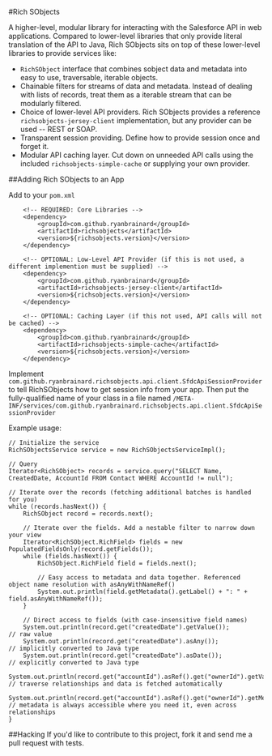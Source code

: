 #Rich SObjects

A higher-level, modular library for interacting with the Salesforce API in web applications.
Compared to lower-level libraries that only provide literal translation of the API
to Java, Rich SObjects sits on top of these lower-level libraries to provide services
like:

 - `RichSObject` interface that combines sobject data and metadata into easy to use, traversable, iterable objects.
 - Chainable filters for streams of data and metadata.
   Instead of dealing with lists of records, treat them as a iterable stream that can be modularly filtered.
 - Choice of lower-level API providers.
   Rich SObjects provides a reference `richsobjects-jersey-client` implementation, but any provider can be used -- REST or SOAP.
 - Transparent session providing. Define how to provide session once and forget it.
 - Modular API caching layer. Cut down on unneeded API calls using the included `richsobjects-simple-cache` or supplying your own provider.

##Adding Rich SObjects to an App

Add to your `pom.xml`

        <!-- REQUIRED: Core Libraries -->
        <dependency>
            <groupId>com.github.ryanbrainard</groupId>
            <artifactId>richsobjects</artifactId>
            <version>${richsobjects.version}</version>
        </dependency>

        <!-- OPTIONAL: Low-Level API Provider (if this is not used, a different implemention must be supplied) -->
        <dependency>
            <groupId>com.github.ryanbrainard</groupId>
            <artifactId>richsobjects-jersey-client</artifactId>
            <version>${richsobjects.version}</version>
        </dependency>

        <!-- OPTIONAL: Caching Layer (if this not used, API calls will not be cached) -->
        <dependency>
            <groupId>com.github.ryanbrainard</groupId>
            <artifactId>richsobjects-simple-cache</artifactId>
            <version>${richsobjects.version}</version>
        </dependency>

Implement `com.github.ryanbrainard.richsobjects.api.client.SfdcApiSessionProvider`
to tell RichSObjects how to get session info from your app. Then put the fully-qualified name of your class in a file named
`/META-INF/services/com.github.ryanbrainard.richsobjects.api.client.SfdcApiSessionProvider`

Example usage:

    // Initialize the service
    RichSObjectsService service = new RichSObjectsServiceImpl();

    // Query
    Iterator<RichSObject> records = service.query("SELECT Name, CreatedDate, AccountId FROM Contact WHERE AccountId != null");

    // Iterate over the records (fetching additional batches is handled for you)
    while (records.hasNext()) {
        RichSObject record = records.next();

        // Iterate over the fields. Add a nestable filter to narrow down your view
        Iterator<RichSObject.RichField> fields = new PopulatedFieldsOnly(record.getFields());
        while (fields.hasNext()) {
            RichSObject.RichField field = fields.next();

            // Easy access to metadata and data together. Referenced object name resolution with asAnyWithNameRef()
            System.out.println(field.getMetadata().getLabel() + ": " + field.asAnyWithNameRef());
        }

        // Direct access to fields (with case-insensitive field names)
        System.out.println(record.get("createdDate").getValue());                                          // raw value
        System.out.println(record.get("createdDate").asAny());                                             // implicitly converted to Java type
        System.out.println(record.get("createdDate").asDate());                                            // explicitly converted to Java type
        System.out.println(record.get("accountId").asRef().get("ownerId").getValue());                     // traverse relationships and data is fetched automatically
        System.out.println(record.get("accountId").asRef().get("ownerId").getMetadata().isUpdateable());   // metadata is always accessible where you need it, even across relationships
    }

##Hacking
If you'd like to contribute to this project, fork it and send me a pull request with tests.